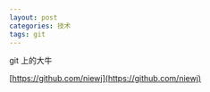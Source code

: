```yaml
---
layout: post
categories: 技术
tags: git   
---
```


git 上的大牛

[https://github.com/niewj](https://github.com/niewj)
